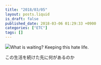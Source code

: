 ```yaml
---
title: "2018/03/05"
layout: posts.liquid
is_draft: false
published_date: 2018-03-06 01:29:33 +0900
categories: ["ETC"]
tags: []
---
```


 ![](https://cdn-images-1.medium.com/max/800/1*PeEMXoqMC9H_tLR9Np8B6A.png)What is waiting? Keeping this hate life.

この生活を続けた先に何があるのか


